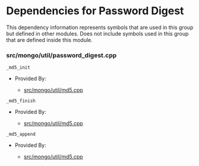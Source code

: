 
# Dependencies for Password Digest
This dependency information represents symbols that are used in this group but defined in other modules.  Does not include symbols used in this group that are defined inside this module.

### src/mongo/util/password\_digest.cpp

<div></div>

    _md5_init

- Provided By:

    - [src/mongo/util/md5.cpp](../../../../utilities/utilities)

<div></div>

    _md5_finish

- Provided By:

    - [src/mongo/util/md5.cpp](../../../../utilities/utilities)

<div></div>

    _md5_append

- Provided By:

    - [src/mongo/util/md5.cpp](../../../../utilities/utilities)
